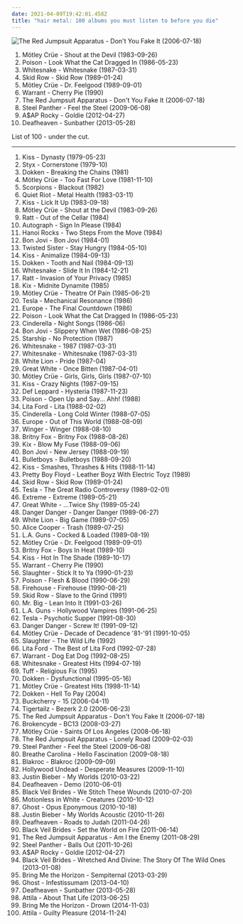 ```yaml
---
date: 2021-04-09T19:42:01.458Z
title: "hair metal: 100 albums you must listen to before you die"
---
```

![The Red Jumpsuit Apparatus - Don&#39;t You Fake It (2006-07-18)](http://coverartarchive.org/release/76360728-22dd-4c57-86d2-481b4a2e88fc/12966416160-500.jpg "The Red Jumpsuit Apparatus - Don't You Fake It (2006-07-18)")
<ol class="albums">
<li data-cover="https://img.discogs.com/8NPV9s1sLBhsh2xresjn9No_BsU=/fit-in/600x600/filters:strip_icc():format(jpeg):mode_rgb():quality(90)/discogs-images/R-2908255-1306745839.jpeg.jpg" data-tags="hard rock, glam metal, heavy metal" role="button">Mötley Crüe - Shout at the Devil (1983-09-26)</li>
<li data-cover="https://img.discogs.com/O_dJKu1SYkh34x579QbqvLhCn0Y=/fit-in/600x606/filters:strip_icc():format(jpeg):mode_rgb():quality(90)/discogs-images/R-8247445-1469031591-4337.jpeg.jpg" data-tags="hair metal, glam metal" role="button">Poison - Look What the Cat Dragged In (1986-05-23)</li>
<li data-cover="http://coverartarchive.org/release/7fc9a2ac-d305-377c-bdb3-71d88c496174/10053778748-500.jpg" data-tags="hard rock" role="button">Whitesnake - Whitesnake (1987-03-31)</li>
<li data-cover="http://coverartarchive.org/release/6d576c0a-ec20-4386-8fef-677585e393ee/2010619588-500.jpg" data-tags="hard rock" role="button">Skid Row - Skid Row (1989-01-24)</li>
<li data-cover="https://via.placeholder.com/450" data-tags="hard rock" role="button">Mötley Crüe - Dr. Feelgood (1989-09-01)</li>
<li data-cover="https://img.discogs.com/0Q-cNH7IexUkkp24TOThxxNc6Z4=/fit-in/600x594/filters:strip_icc():format(jpeg):mode_rgb():quality(90)/discogs-images/R-3793604-1532927158-4479.jpeg.jpg" data-tags="hard rock, hair metal" role="button">Warrant - Cherry Pie (1990)</li>
<li data-cover="http://coverartarchive.org/release/76360728-22dd-4c57-86d2-481b4a2e88fc/12966416160-500.jpg" data-tags="rock, alternative rock, emo, screamo" role="button">The Red Jumpsuit Apparatus - Don't You Fake It (2006-07-18)</li>
<li data-cover="http://coverartarchive.org/release/a14bb909-c0d7-4b5a-9d56-38682f035347/1075985212-500.jpg" data-tags="hair metal, glam metal, heavy metal" role="button">Steel Panther - Feel the Steel (2009-06-08)</li>
<li data-cover="http://coverartarchive.org/release/47db0ca6-078c-4b2c-84e3-462141d540cf/1095434037-500.jpg" data-tags="female fronted metal, hip-hop, hair metal, skinhead, reggaeton, female vocalist, queercore, gold, rac, goregrind, homocore, deathcore, brutal death metal, nsbm, deathgrind, hatecore, crunkcore, brutal deathcore, nazi, crimes against humanity, national socialist black metal, fashioncore, antifa, moshcore, blackcore, nigga, music to suck cock to, homoerotic, music to have anal sex to, asap rocky,  a$ap rocky" role="button">A$AP Rocky - Goldie (2012-04-27)</li>
<li data-cover="http://coverartarchive.org/release/2c6513c0-7b01-4b36-836c-d400e80e8072/25313095145-500.jpg" data-tags="post-black metal, blackgaze" role="button">Deafheaven - Sunbather (2013-05-28)</li>
</ol>
List of 100 - under the cut.
<!-- more -->

_________________

<ol class="albums">
<li data-cover="http://coverartarchive.org/release/20f10584-bc6d-3bf6-a110-e06491275f45/1287473342-500.jpg" data-tags="hard rock" role="button">
Kiss - Dynasty (1979-05-23)
</li>
<li data-cover="http://coverartarchive.org/release/f5790915-3547-4f03-866d-888f9b81c6cf/8843276119-500.jpg" data-tags="classic rock, 70s, hard rock" role="button">
Styx - Cornerstone (1979-10)
</li>
<li data-cover="http://coverartarchive.org/release/7b5430fd-2506-4f04-9c8b-f34e6feef53a/14970320647-500.jpg" data-tags="heavy metal, hard rock, hair metal" role="button">
Dokken - Breaking the Chains (1981)
</li>
<li data-cover="http://coverartarchive.org/release/2c47c459-5eb4-4f20-861b-cadefa122e0f/1978507984-500.jpg" data-tags="hard rock, glam metal, heavy metal" role="button">
Mötley Crüe - Too Fast For Love (1981-11-10)
</li>
<li data-cover="http://coverartarchive.org/release/11937296-8fc7-3779-a59e-dd82774629b8/19368456568-500.jpg" data-tags="hard rock" role="button">
Scorpions - Blackout (1982)
</li>
<li data-cover="http://coverartarchive.org/release/3e29cdde-aa86-43cd-9521-d96f286957c6/17667761428-500.jpg" data-tags="heavy metal" role="button">
Quiet Riot - Metal Health (1983-03-11)
</li>
<li data-cover="http://coverartarchive.org/release/bd2bbaaf-6827-4f3a-8910-406ec9c84cad/6802233488-500.jpg" data-tags="hard rock, glam metal, heavy metal" role="button">
Kiss - Lick It Up (1983-09-18)
</li>
<li data-cover="https://img.discogs.com/8NPV9s1sLBhsh2xresjn9No_BsU=/fit-in/600x600/filters:strip_icc():format(jpeg):mode_rgb():quality(90)/discogs-images/R-2908255-1306745839.jpeg.jpg" data-tags="hard rock, glam metal, heavy metal" role="button">
Mötley Crüe - Shout at the Devil (1983-09-26)
</li>
<li data-cover="https://img.discogs.com/MMqZp2WZBPdxCzul7S6MKCFyYoo=/fit-in/600x542/filters:strip_icc():format(jpeg):mode_rgb():quality(90)/discogs-images/R-14447510-1574703270-9085.png.jpg" data-tags="glam metal, hard rock" role="button">
Ratt - Out of the Cellar (1984)
</li>
<li data-cover="https://img.discogs.com/p0RivTvNvywCM_BAq9mPfz5a12I=/fit-in/300x300/filters:strip_icc():format(jpeg):mode_rgb():quality(90)/discogs-images/R-3592241-1420027673-8932.jpeg.jpg" data-tags="hair metal" role="button">
Autograph - Sign In Please (1984)
</li>
<li data-cover="https://img.discogs.com/-JqJFc6BmjCh6LhH6XPrUCF8F6Y=/fit-in/596x600/filters:strip_icc():format(jpeg):mode_rgb():quality(90)/discogs-images/R-2076764-1454931862-1067.jpeg.jpg" data-tags="80s, glam rock, hard rock" role="button">
Hanoi Rocks - Two Steps From the Move (1984)
</li>
<li data-cover="http://coverartarchive.org/release/65f0ee57-c6e6-4e2a-8812-dfd2b2404b1b/13480467728-500.jpg" data-tags="rock, 80s, hard rock" role="button">
Bon Jovi - Bon Jovi (1984-01)
</li>
<li data-cover="http://coverartarchive.org/release/01fbfacb-9ef6-4377-85c7-897b57975aa8/5243576660-500.jpg" data-tags="heavy metal, hard rock" role="button">
Twisted Sister - Stay Hungry (1984-05-10)
</li>
<li data-cover="https://via.placeholder.com/450" data-tags="hard rock" role="button">
Kiss - Animalize (1984-09-13)
</li>
<li data-cover="http://coverartarchive.org/release/4c49feaf-3cae-46a8-bb0f-dfe052f1f5fa/19128617393-500.jpg" data-tags="heavy metal, hard rock" role="button">
Dokken - Tooth and Nail (1984-09-13)
</li>
<li data-cover="https://img.discogs.com/tCPI_EvV-MbuqHH71N_TECSpueg=/fit-in/320x320/filters:strip_icc():format(jpeg):mode_rgb():quality(90)/discogs-images/R-3663769-1363118062-7277.jpeg.jpg" data-tags="hard rock" role="button">
Whitesnake - Slide It In (1984-12-21)
</li>
<li data-cover="http://coverartarchive.org/release/887fa796-aaf6-34a4-9820-e779a5f50009/13009150230-500.jpg" data-tags="hard rock, glam metal" role="button">
Ratt - Invasion of Your Privacy (1985)
</li>
<li data-cover="https://img.discogs.com/ZfP-tinkUIGOB_69COIUKdHpUrg=/fit-in/600x600/filters:strip_icc():format(jpeg):mode_rgb():quality(90)/discogs-images/R-7139364-1463587740-2697.jpeg.jpg" data-tags="hard rock, hair metal" role="button">
Kix - Midnite Dynamite (1985)
</li>
<li data-cover="http://coverartarchive.org/release/9fa22883-2046-3258-bb49-f9a102a8dcb0/6021690450-500.jpg" data-tags="glam metal" role="button">
Mötley Crüe - Theatre Of Pain (1985-06-21)
</li>
<li data-cover="http://coverartarchive.org/release/26c8096d-b7aa-4d7c-9290-0255ae539cc0/25849551031-500.jpg" data-tags="hard rock, hair metal" role="button">
Tesla - Mechanical Resonance (1986)
</li>
<li data-cover="http://coverartarchive.org/release/994822e7-7540-47bd-af14-a17ebdea73fd/9962706585-500.jpg" data-tags="hard rock, 80s" role="button">
Europe - The Final Countdown (1986)
</li>
<li data-cover="https://img.discogs.com/O_dJKu1SYkh34x579QbqvLhCn0Y=/fit-in/600x606/filters:strip_icc():format(jpeg):mode_rgb():quality(90)/discogs-images/R-8247445-1469031591-4337.jpeg.jpg" data-tags="hair metal, glam metal" role="button">
Poison - Look What the Cat Dragged In (1986-05-23)
</li>
<li data-cover="http://coverartarchive.org/release/bbecf043-e978-4626-9dfc-e1cbfc53012a/19325894147-500.jpg" data-tags="hard rock" role="button">
Cinderella - Night Songs (1986-06)
</li>
<li data-cover="https://img.discogs.com/nOEna0s-x0VMH8RYTIGFaPXXoNE=/fit-in/600x586/filters:strip_icc():format(jpeg):mode_rgb():quality(90)/discogs-images/R-7580053-1444472249-3116.jpeg.jpg" data-tags="hard rock, rock, 80s" role="button">
Bon Jovi - Slippery When Wet (1986-08-25)
</li>
<li data-cover="https://img.discogs.com/li6_jIDYQpWodxZn8rkHyInht7c=/fit-in/600x600/filters:strip_icc():format(jpeg):mode_rgb():quality(90)/discogs-images/R-1239136-1356563111-3834.jpeg.jpg" data-tags="80s, nothings gonna stop us now, beat patrol, set the night to music, babylon" role="button">
Starship - No Protection (1987)
</li>
<li data-cover="http://coverartarchive.org/release/2049b55c-0714-4ca2-8352-ba0d7041e5fd/6322117461-500.jpg" data-tags="hard rock" role="button">
Whitesnake - 1987 (1987-03-31)
</li>
<li data-cover="http://coverartarchive.org/release/7fc9a2ac-d305-377c-bdb3-71d88c496174/10053778748-500.jpg" data-tags="hard rock" role="button">
Whitesnake - Whitesnake (1987-03-31)
</li>
<li data-cover="https://img.discogs.com/yCtR7VZZk864tG9y0ohNsRsKZbk=/fit-in/300x300/filters:strip_icc():format(jpeg):mode_rgb():quality(90)/discogs-images/R-4099949-1355222909-5954.jpeg.jpg" data-tags="hard rock" role="button">
White Lion - Pride (1987-04)
</li>
<li data-cover="http://coverartarchive.org/release/aec11206-49ce-48d9-8a2d-754a696cfb3a/20752832103-500.jpg" data-tags="glam metal" role="button">
Great White - Once Bitten (1987-04-01)
</li>
<li data-cover="https://img.discogs.com/vPBaPOfGv-s6atEihUmcIAsTGqA=/fit-in/240x240/filters:strip_icc():format(jpeg):mode_rgb():quality(90)/discogs-images/R-2078409-1262748089.jpeg.jpg" data-tags="hard rock, glam metal" role="button">
Mötley Crüe - Girls, Girls, Girls (1987-07-10)
</li>
<li data-cover="https://img.discogs.com/JfDrrPTDdS04dLR1uOC9OPCZ0bk=/fit-in/550x538/filters:strip_icc():format(jpeg):mode_rgb():quality(90)/discogs-images/R-5773474-1402468848-3667.jpeg.jpg" data-tags="hard rock" role="button">
Kiss - Crazy Nights (1987-09-15)
</li>
<li data-cover="https://via.placeholder.com/450" data-tags="hard rock" role="button">
Def Leppard - Hysteria (1987-11-23)
</li>
<li data-cover="http://coverartarchive.org/release/96ba6750-43c5-4069-af1e-b8915e9feadf/22736816431-500.jpg" data-tags="hard rock, hair metal, glam metal" role="button">
Poison - Open Up and Say... Ahh! (1988)
</li>
<li data-cover="http://coverartarchive.org/release/decbc9c9-02bb-4d2c-8998-90775a2266e8/13474985144-500.jpg" data-tags="hard rock, female vocalist, 80s, glam metal, heavy metal, hair metal" role="button">
Lita Ford - Lita (1988-02-02)
</li>
<li data-cover="http://coverartarchive.org/release/4567b29b-ab25-4076-8154-f05306a2c9aa/17137471061-500.jpg" data-tags="hard rock, glam metal" role="button">
Cinderella - Long Cold Winter (1988-07-05)
</li>
<li data-cover="https://img.discogs.com/LIyq3NCZJ4qy0E7QG-usM6DEDi4=/fit-in/597x597/filters:strip_icc():format(jpeg):mode_rgb():quality(90)/discogs-images/R-9393257-1479762394-1426.jpeg.jpg" data-tags="80s, hard rock" role="button">
Europe - Out of This World (1988-08-09)
</li>
<li data-cover="http://coverartarchive.org/release/c739cba6-9dc7-4ef6-bcc0-47cf9d68cf08/13723459826-500.jpg" data-tags="hard rock" role="button">
Winger - Winger (1988-08-10)
</li>
<li data-cover="http://coverartarchive.org/release/97a5cdde-f90d-476b-b8aa-68ca37679a7b/2081326238-500.jpg" data-tags="hair metal, glam metal" role="button">
Britny Fox - Britny Fox (1988-08-26)
</li>
<li data-cover="http://coverartarchive.org/release/e40816e0-3ffa-4e19-8e0f-6bc7b91126bb/15648899002-500.jpg" data-tags="hard rock, hair metal" role="button">
Kix - Blow My Fuse (1988-09-06)
</li>
<li data-cover="http://coverartarchive.org/release/6ebdf232-dbf2-44b1-afe1-e75ea34b8075/4450210837-500.jpg" data-tags="hard rock, rock" role="button">
Bon Jovi - New Jersey (1988-09-19)
</li>
<li data-cover="http://coverartarchive.org/release/2849834b-6496-4a01-abee-2e860b862a8e/19214456240-500.jpg" data-tags="classic rock, heavy metal, metal, 80s, hard rock, hair metal, glam rock, hair band, wants, mandatory, is ok, smooth up in ya" role="button">
Bulletboys - Bulletboys (1988-09-20)
</li>
<li data-cover="http://coverartarchive.org/release/23f9e674-cd59-4490-a875-8126f59fc353/7163136220-500.jpg" data-tags="hard rock" role="button">
Kiss - Smashes, Thrashes & Hits (1988-11-14)
</li>
<li data-cover="http://coverartarchive.org/release/53f7fe08-e779-480b-a922-ef91a035fc64/19569114512-500.jpg" data-tags="glam metal, hair metal, glam" role="button">
Pretty Boy Floyd - Leather Boyz With Electric Toyz (1989)
</li>
<li data-cover="http://coverartarchive.org/release/6d576c0a-ec20-4386-8fef-677585e393ee/2010619588-500.jpg" data-tags="hard rock" role="button">
Skid Row - Skid Row (1989-01-24)
</li>
<li data-cover="http://coverartarchive.org/release/d91e0a44-fd84-4f13-a9d3-0c596a0a8b4b/2806590494-500.jpg" data-tags="hard rock" role="button">
Tesla - The Great Radio Controversy (1989-02-01)
</li>
<li data-cover="http://coverartarchive.org/release/31b2522c-041b-44b7-9daa-17ecea4faf6f/28725503103-500.jpg" data-tags="hard rock, hair metal" role="button">
Extreme - Extreme (1989-05-21)
</li>
<li data-cover="http://coverartarchive.org/release/816d0c00-6092-4e41-9745-f7fdcd637760/15422269911-500.jpg" data-tags="hard rock, hair metal, 80s" role="button">
Great White - ...Twice Shy (1989-05-24)
</li>
<li data-cover="https://img.discogs.com/9l6wZJJjmtn4fFUFfL_76B3l7IY=/fit-in/353x354/filters:strip_icc():format(jpeg):mode_rgb():quality(90)/discogs-images/R-3776198-1343964143-5438.jpeg.jpg" data-tags="80s, hard rock, hair metal, glam, glam rock" role="button">
Danger Danger - Danger Danger (1989-06-27)
</li>
<li data-cover="http://coverartarchive.org/release/7d9f426d-acdc-4e54-a620-c096450f10c2/13528044887-500.jpg" data-tags="hair metal" role="button">
White Lion - Big Game (1989-07-05)
</li>
<li data-cover="http://coverartarchive.org/release/b7d17108-0217-36e6-9110-b7f24ab6da8f/15488113760-500.jpg" data-tags="hard rock" role="button">
Alice Cooper - Trash (1989-07-25)
</li>
<li data-cover="http://coverartarchive.org/release/a16133a1-7892-3b46-97cf-738b8e86ce91/15605161291-500.jpg" data-tags="80s, glam metal, hard rock, hair metal, sleaze rock, the ballad of jayne" role="button">
L.A. Guns - Cocked & Loaded (1989-08-19)
</li>
<li data-cover="https://via.placeholder.com/450" data-tags="hard rock" role="button">
Mötley Crüe - Dr. Feelgood (1989-09-01)
</li>
<li data-cover="http://coverartarchive.org/release/a53805b3-5d42-475e-a80f-d2648eeb4c0f/2081308665-500.jpg" data-tags="hard rock, hair metal" role="button">
Britny Fox - Boys In Heat (1989-10)
</li>
<li data-cover="http://coverartarchive.org/release/c8db4138-90bf-45a4-963d-d7d812e73f76/10866718227-500.jpg" data-tags="hard rock" role="button">
Kiss - Hot In The Shade (1989-10-17)
</li>
<li data-cover="https://img.discogs.com/0Q-cNH7IexUkkp24TOThxxNc6Z4=/fit-in/600x594/filters:strip_icc():format(jpeg):mode_rgb():quality(90)/discogs-images/R-3793604-1532927158-4479.jpeg.jpg" data-tags="hard rock, hair metal" role="button">
Warrant - Cherry Pie (1990)
</li>
<li data-cover="http://coverartarchive.org/release/d74fba39-6cc7-4def-98f5-4e659b7a4bb7/8909403300-500.jpg" data-tags="hard rock, hair metal" role="button">
Slaughter - Stick It to Ya (1990-01-23)
</li>
<li data-cover="https://img.discogs.com/1NhEAQMIX2BYQNSDR_IK3cgEahQ=/fit-in/350x447/filters:strip_icc():format(jpeg):mode_rgb():quality(90)/discogs-images/R-1794097-1292467255.jpeg.jpg" data-tags="hair metal" role="button">
Poison - Flesh & Blood (1990-06-29)
</li>
<li data-cover="http://coverartarchive.org/release/e9459fb6-3714-451e-9f32-2029fba8be3c/15598917767-500.jpg" data-tags="rock, hard rock, 80s, hair metal, glam metal, firehouse" role="button">
Firehouse - Firehouse (1990-08-21)
</li>
<li data-cover="https://img.discogs.com/YDcWsO4K6coyluKWXDW96hSvY9U=/fit-in/500x507/filters:strip_icc():format(jpeg):mode_rgb():quality(90)/discogs-images/R-8012582-1487897217-1541.jpeg.jpg" data-tags="heavy metal, hard rock" role="button">
Skid Row - Slave to the Grind (1991)
</li>
<li data-cover="http://coverartarchive.org/release/29cdaf27-152d-4190-9099-f917b3976cff/5146208974-500.jpg" data-tags="hard rock" role="button">
Mr. Big - Lean Into It (1991-03-26)
</li>
<li data-cover="http://coverartarchive.org/release/2465d015-28ef-45d7-beb4-0d6f8e5e6e59/11453551465-500.jpg" data-tags="rock, hair metal, glam rock" role="button">
L.A. Guns - Hollywood Vampires (1991-06-25)
</li>
<li data-cover="https://img.discogs.com/crPLtGnf1xtKfyHrATNVV7_Th1M=/fit-in/600x798/filters:strip_icc():format(jpeg):mode_rgb():quality(90)/discogs-images/R-5046414-1395841780-9072.jpeg.jpg" data-tags="hard rock, heavy metal, blues rock" role="button">
Tesla - Psychotic Supper (1991-08-30)
</li>
<li data-cover="http://coverartarchive.org/release/842baabe-bfef-431d-a24a-442f4bcc171e/20925766744-500.jpg" data-tags="hard rock, hair metal" role="button">
Danger Danger - Screw It! (1991-09-12)
</li>
<li data-cover="https://via.placeholder.com/450" data-tags="hard rock" role="button">
Mötley Crüe - Decade of Decadence '81-'91 (1991-10-05)
</li>
<li data-cover="http://coverartarchive.org/release/1444bf34-b7af-49f4-9a4d-70e4fe22b993/14024249240-500.jpg" data-tags="hard rock, hair metal, glam" role="button">
Slaughter - The Wild Life (1992)
</li>
<li data-cover="http://coverartarchive.org/release/40cf3757-eeac-4667-85c2-a5402cc07654/11408947389-500.jpg" data-tags="hard rock" role="button">
Lita Ford - The Best of Lita Ford (1992-07-28)
</li>
<li data-cover="http://coverartarchive.org/release/d7b8aa67-37e2-4a1a-9ccf-9025dfdf4270/10988964546-500.jpg" data-tags="hard rock, rock, hair metal, 90s" role="button">
Warrant - Dog Eat Dog (1992-08-25)
</li>
<li data-cover="http://coverartarchive.org/release/48fa9a40-45e2-41a7-959d-33fb98cda709/6894169311-500.jpg" data-tags="hard rock" role="button">
Whitesnake - Greatest Hits (1994-07-19)
</li>
<li data-cover="http://coverartarchive.org/release/bc7aa9b7-7257-4319-b6d7-b6beecf88f5a/19863082097-500.jpg" data-tags="hair metal" role="button">
Tuff - Religious Fix (1995)
</li>
<li data-cover="https://img.discogs.com/96VoNiUX2iPKCeqVEQqiFweZUPM=/fit-in/469x711/filters:strip_icc():format(jpeg):mode_rgb():quality(90)/discogs-images/R-5293018-1389796471-4390.jpeg.jpg" data-tags="hard rock" role="button">
Dokken - Dysfunctional (1995-05-16)
</li>
<li data-cover="https://img.discogs.com/9xAvUxkg5bNCnelAmCmBJPXGRls=/fit-in/600x538/filters:strip_icc():format(jpeg):mode_rgb():quality(90)/discogs-images/R-14550867-1576926701-1735.jpeg.jpg" data-tags="heavy metal, hard rock, motley crue" role="button">
Mötley Crüe - Greatest Hits (1998-11-14)
</li>
<li data-cover="https://img.discogs.com/EaL6xISLCSlsFiwyGC9VohgrptM=/fit-in/600x601/filters:strip_icc():format(jpeg):mode_rgb():quality(90)/discogs-images/R-3632792-1338164969-7038.jpeg.jpg" data-tags="hard rock" role="button">
Dokken - Hell To Pay (2004)
</li>
<li data-cover="https://via.placeholder.com/450" data-tags="hard rock" role="button">
Buckcherry - 15 (2006-04-11)
</li>
<li data-cover="https://img.discogs.com/C7aNz_51nt1zoOT95vkg1mgjYck=/fit-in/354x352/filters:strip_icc():format(jpeg):mode_rgb():quality(90)/discogs-images/R-2250049-1326980269.jpeg.jpg" data-tags="hair metal, xxx" role="button">
Tigertailz - Bezerk 2.0 (2006-06-23)
</li>
<li data-cover="http://coverartarchive.org/release/76360728-22dd-4c57-86d2-481b4a2e88fc/12966416160-500.jpg" data-tags="rock, alternative rock, emo, screamo" role="button">
The Red Jumpsuit Apparatus - Don't You Fake It (2006-07-18)
</li>
<li data-cover="http://coverartarchive.org/release/5ed04d65-ea30-49f9-813f-954a85713612/1939044716-500.jpg" data-tags="crunkcore, scremo" role="button">
Brokencyde - BC13 (2008-03-27)
</li>
<li data-cover="http://coverartarchive.org/release/60914155-ee9d-40f2-bb00-293477d3c7d9/3434927061-500.jpg" data-tags="hard rock" role="button">
Mötley Crüe - Saints Of Los Angeles (2008-06-18)
</li>
<li data-cover="https://img.discogs.com/ECgdKUcUeuBXftXptLCijuH3Ck8=/fit-in/225x225/filters:strip_icc():format(jpeg):mode_rgb():quality(90)/discogs-images/R-2756160-1299611878.jpeg.jpg" data-tags="female fronted metal, female vocalists, hair metal, reggaeton, female vocalist, queercore, goregrind, homocore, brutal death metal, nsbm, a campire and a tent and a flashlight and some matches and a tree and that river and my glasses and a spaceship and a really really big bear but the bear is really really far away, drops wet cement on unsuspecting crippled children, a place for people with that tiny black spot on their brain to go when the darkness leaks out and does what it wills, erotic, brutal deathcore, nazi, crimes against humanity, national socialist black metal, swag, fashioncore, antifa, niggacore, a campfire and a tent and a flashlight and some matches and a tree and that river and my glasses and a spaceship and a really really big bear but the bear is really really far away, music to suck cock to, homoerotic, man in the pickle suit tricked me again, wagnerian arrangements, no pubic hair, music to have anal sex to" role="button">
The Red Jumpsuit Apparatus - Lonely Road (2009-02-03)
</li>
<li data-cover="http://coverartarchive.org/release/a14bb909-c0d7-4b5a-9d56-38682f035347/1075985212-500.jpg" data-tags="hair metal, glam metal, heavy metal" role="button">
Steel Panther - Feel the Steel (2009-06-08)
</li>
<li data-cover="https://img.discogs.com/Ol6Od8y22PCszrbfRY3qa-Fn7l4=/fit-in/600x600/filters:strip_icc():format(jpeg):mode_rgb():quality(90)/discogs-images/R-3311219-1520977198-6129.jpeg.jpg" data-tags="electronic" role="button">
Breathe Carolina - Hello Fascination (2009-08-18)
</li>
<li data-cover="https://img.discogs.com/qQ1UQdAV28xCiHPkB5Y1igZ3c5Q=/fit-in/400x400/filters:strip_icc():format(jpeg):mode_rgb():quality(90)/discogs-images/R-2065445-1261940125.jpeg.jpg" data-tags="hip-hop, rap, rock hop, rock" role="button">
Blakroc - Blakroc (2009-09-09)
</li>
<li data-cover="http://coverartarchive.org/release/f8c8649a-bd26-471d-a289-26a471ae94ec/25925529731-500.jpg" data-tags="rapcore" role="button">
Hollywood Undead - Desperate Measures (2009-11-10)
</li>
<li data-cover="http://coverartarchive.org/release/6bfba6d5-71fc-454b-b3a0-63632a1459fa/20855090957-500.jpg" data-tags="totec radio, justin bieber, goregrind, justin bieber my worlds" role="button">
Justin Bieber - My Worlds (2010-03-22)
</li>
<li data-cover="http://coverartarchive.org/release/df822457-1a3f-4806-86fe-143d3ce09f65/7983414746-500.jpg" data-tags="post-black metal, female fronted metal, hair metal, skinhead, reggaeton, female vocalist, queercore, rac, goregrind, homocore, deathcore, brutal death metal, nsbm, deathgrind, crunkcore, brutal deathcore, national socialist black metal, fashioncore, antifa, moshcore, music to suck cock to, homoerotic, music to have anal sex to, crimes against humanity" role="button">
Deafheaven - Demo (2010-06-01)
</li>
<li data-cover="http://coverartarchive.org/release/93ec657e-220a-4d21-a4c2-dc1028221ed5/8675348488-500.jpg" data-tags="post-hardcore" role="button">
Black Veil Brides - We Stitch These Wounds (2010-07-20)
</li>
<li data-cover="https://img.discogs.com/UrUuY5q3ysEltBRiGcgIzCBV408=/fit-in/300x300/filters:strip_icc():format(jpeg):mode_rgb():quality(90)/discogs-images/R-3744461-1342620352-1682.jpeg.jpg" data-tags="metalcore, post-hardcore" role="button">
Motionless in White - Creatures (2010-10-12)
</li>
<li data-cover="http://coverartarchive.org/release/d92956b1-6fb3-4c9c-92d1-c3f96a216b62/9301653943-500.jpg" data-tags="heavy metal" role="button">
Ghost - Opus Eponymous (2010-10-18)
</li>
<li data-cover="http://coverartarchive.org/release/d9206472-5d0c-4617-a1d3-75466a346934/15444150049-500.jpg" data-tags="totec radio, justin bieber" role="button">
Justin Bieber - My Worlds Acoustic (2010-11-26)
</li>
<li data-cover="http://coverartarchive.org/release/e6b250b5-d81f-4303-95c0-460e1c3ce897/17498799005-500.jpg" data-tags="atmospheric black metal, black metal, post-rock" role="button">
Deafheaven - Roads to Judah (2011-04-26)
</li>
<li data-cover="http://coverartarchive.org/release/50e98987-a1bd-48d9-9e21-52c69f45071d/1718126861-500.jpg" data-tags="hard rock" role="button">
Black Veil Brides - Set the World on Fire (2011-06-14)
</li>
<li data-cover="http://coverartarchive.org/release/af917e2b-9274-40fe-a9bf-8b7f02a413ad/19632602508-500.jpg" data-tags="female fronted metal, female vocalists, hair metal, reggaeton, female vocalist, queercore, goregrind, homocore, brutal death metal, nsbm, a campire and a tent and a flashlight and some matches and a tree and that river and my glasses and a spaceship and a really really big bear but the bear is really really far away, drops wet cement on unsuspecting crippled children, a place for people with that tiny black spot on their brain to go when the darkness leaks out and does what it wills, erotic, brutal deathcore, nazi, crimes against humanity, national socialist black metal, swag, fashioncore, antifa, niggacore, a campfire and a tent and a flashlight and some matches and a tree and that river and my glasses and a spaceship and a really really big bear but the bear is really really far away, music to suck cock to, homoerotic, man in the pickle suit tricked me again, wagnerian arrangements, no pubic hair, music to have anal sex to" role="button">
The Red Jumpsuit Apparatus - Am I the Enemy (2011-08-29)
</li>
<li data-cover="https://img.discogs.com/NHlIhOLt6Oe2WihQ5CbADOkR-fA=/fit-in/600x590/filters:strip_icc():format(jpeg):mode_rgb():quality(90)/discogs-images/R-3409360-1479847658-3626.jpeg.jpg" data-tags="glam metal" role="button">
Steel Panther - Balls Out (2011-10-26)
</li>
<li data-cover="http://coverartarchive.org/release/47db0ca6-078c-4b2c-84e3-462141d540cf/1095434037-500.jpg" data-tags="female fronted metal, hip-hop, hair metal, skinhead, reggaeton, female vocalist, queercore, gold, rac, goregrind, homocore, deathcore, brutal death metal, nsbm, deathgrind, hatecore, crunkcore, brutal deathcore, nazi, crimes against humanity, national socialist black metal, fashioncore, antifa, moshcore, blackcore, nigga, music to suck cock to, homoerotic, music to have anal sex to, asap rocky,  a$ap rocky" role="button">
A$AP Rocky - Goldie (2012-04-27)
</li>
<li data-cover="http://coverartarchive.org/release/39dcebcd-425c-4fa5-b6c9-32d14f896230/3036084307-500.jpg" data-tags="hard rock, glam metal" role="button">
Black Veil Brides - Wretched And Divine: The Story Of The Wild Ones (2013-01-08)
</li>
<li data-cover="http://coverartarchive.org/release/86f705ee-242f-4e89-896c-f95bb3044189/11987843449-500.jpg" data-tags="post-hardcore, metalcore" role="button">
Bring Me the Horizon - Sempiternal (2013-03-29)
</li>
<li data-cover="http://coverartarchive.org/release/3f7ed87a-461a-491c-b437-88c2a4b81f4e/4665148054-500.jpg" data-tags="heavy metal" role="button">
Ghost - Infestissumam (2013-04-10)
</li>
<li data-cover="http://coverartarchive.org/release/2c6513c0-7b01-4b36-836c-d400e80e8072/25313095145-500.jpg" data-tags="post-black metal, blackgaze" role="button">
Deafheaven - Sunbather (2013-05-28)
</li>
<li data-cover="http://coverartarchive.org/release/b8f07c08-a405-4cc9-a4cc-9f92e625e5e5/4617270275-500.jpg" data-tags="metalcore, deathcore, female fronted metal, female vocalists, reggaeton, female vocalist, queercore, goregrind, homocore, brutal death metal, nsbm, a campire and a tent and a flashlight and some matches and a tree and that river and my glasses and a spaceship and a really really big bear but the bear is really really far away, drops wet cement on unsuspecting crippled children, a place for people with that tiny black spot on their brain to go when the darkness leaks out and does what it wills, erotic, true metal, true norwegian black metal, true black metal, brutal deathcore, nazi, crimes against humanity, national socialist black metal, swag, fashioncore, antifa, niggacore, gay black metal, a campfire and a tent and a flashlight and some matches and a tree and that river and my glasses and a spaceship and a really really big bear but the bear is really really far away, music to suck cock to, homoerotic, man in the pickle suit tricked me again, wagnerian arrangements, no pubic hair, music to have anal sex to, gaygrind, proud to be gay" role="button">
Attila - About That Life (2013-06-25)
</li>
<li data-cover="http://coverartarchive.org/release/304c9ca2-90a7-46ec-98d3-36ce28714ec2/8655187028-500.jpg" data-tags="true norwegian black metal, female fronted metal, female vocalists, reggaeton, female vocalist, queercore, post-hardcore, goregrind, homocore, brutal death metal, nsbm, a campire and a tent and a flashlight and some matches and a tree and that river and my glasses and a spaceship and a really really big bear but the bear is really really far away, drops wet cement on unsuspecting crippled children, a place for people with that tiny black spot on their brain to go when the darkness leaks out and does what it wills, erotic, true metal, true black metal, brutal deathcore, nazi, crimes against humanity, national socialist black metal, swag, fashioncore, antifa, niggacore, gay black metal, a campfire and a tent and a flashlight and some matches and a tree and that river and my glasses and a spaceship and a really really big bear but the bear is really really far away, music to suck cock to, homoerotic, man in the pickle suit tricked me again, wagnerian arrangements, no pubic hair, music to have anal sex to, gaygrind, proud to be gay" role="button">
Bring Me the Horizon - Drown (2014-11-03)
</li>
<li data-cover="http://coverartarchive.org/release/896c0f0f-4c7f-4359-96a6-d5c1e00627a2/8852141954-500.jpg" data-tags="female fronted metal, female vocalists, reggaeton, female vocalist, queercore, goregrind, homocore, deathcore, brutal death metal, nsbm, a campire and a tent and a flashlight and some matches and a tree and that river and my glasses and a spaceship and a really really big bear but the bear is really really far away, drops wet cement on unsuspecting crippled children, a place for people with that tiny black spot on their brain to go when the darkness leaks out and does what it wills, erotic, true metal, true norwegian black metal, true black metal, brutal deathcore, nazi, crimes against humanity, national socialist black metal, swag, fashioncore, antifa, niggacore, gay black metal, a campfire and a tent and a flashlight and some matches and a tree and that river and my glasses and a spaceship and a really really big bear but the bear is really really far away, music to suck cock to, homoerotic, man in the pickle suit tricked me again, wagnerian arrangements, no pubic hair, music to have anal sex to, gaygrind, proud to be gay, metalcore, hair metal" role="button">
Attila - Guilty Pleasure (2014-11-24)
</li>
</ol>